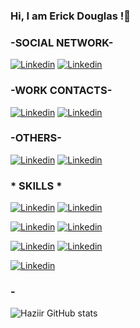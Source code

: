 ### Hi, I am Erick Douglas !👋
### -SOCIAL NETWORK-
[![Linkedin](https://img.shields.io/badge/WhatsApp-25D366?style=for-the-badge&logo=whatsapp&logoColor=white)](https://meus-contatos.netlify.app/)
[![Linkedin](https://img.shields.io/badge/Instagram-E4405F?style=for-the-badge&logo=instagram&logoColor=white)](https://instagram.com/erick_ol1veira?igshid=YWJhMjlhZTc=)

### -WORK CONTACTS-
[![Linkedin](https://img.shields.io/badge/Gmail-D14836?style=for-the-badge&logo=gmail&logoColor=white)](https://meus-contatos.netlify.app/)
[![Linkedin](https://img.shields.io/badge/LinkedIn-0077B5?style=for-the-badge&logo=linkedin&logoColor=white)](https://www.linkedin.com/in/erick-oliveira-210714197/)

### -OTHERS-
[![Linkedin](https://img.shields.io/badge/Steam-000000?style=for-the-badge&logo=steam&logoColor=white)](https://steamcommunity.com/profiles/76561199376430244/)
[![Linkedin](https://img.shields.io/badge/Discord-7289DA?style=for-the-badge&logo=discord&logoColor=white)]()

### * SKILLS *
[![Linkedin](https://img.shields.io/badge/HTML5-E34F26?style=for-the-badge&logo=html5&logoColor=white)]()
[![Linkedin](https://img.shields.io/badge/CSS3-1572B6?style=for-the-badge&logo=css3&logoColor=white)]()

[![Linkedin](https://img.shields.io/badge/JavaScript-F7DF1E?style=for-the-badge&logo=javascript&logoColor=black)]()
[![Linkedin](https://img.shields.io/badge/C%2B%2B-00599C?style=for-the-badge&logo=c%2B%2B&logoColor=white)]()

[![Linkedin](https://img.shields.io/badge/PHP-777BB4?style=for-the-badge&logo=php&logoColor=white)]()
[![Linkedin](https://img.shields.io/badge/React-20232A?style=for-the-badge&logo=react&logoColor=61DAFB)]()

[![Linkedin](https://img.shields.io/badge/Windows-0078D6?style=for-the-badge&logo=windows&logoColor=white)]()
















### -
![Haziir GitHub stats](https://github-readme-stats.vercel.app/api?username=Haziir&show_icons=true&theme=radical)
